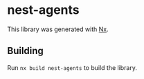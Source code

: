 # nest-agents

This library was generated with [Nx](https://nx.dev).

## Building

Run `nx build nest-agents` to build the library.
